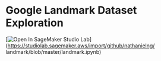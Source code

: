 # Google Landmark Dataset Exploration

[![Open In SageMaker Studio Lab](https://studiolab.sagemaker.aws/studiolab.svg)](https://studiolab.sagemaker.aws/import/github/nathanielng/
landmark/blob/master/landmark.ipynb)
